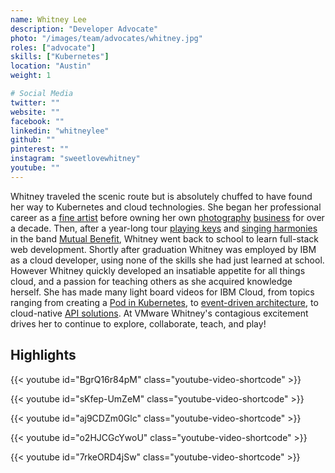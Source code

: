 ```yaml
---
name: Whitney Lee
description: "Developer Advocate"
photo: "/images/team/advocates/whitney.jpg"
roles: ["advocate"]
skills: ["Kubernetes"]
location: "Austin"
weight: 1

# Social Media 
twitter: ""
website: ""
facebook: ""
linkedin: "whitneylee"
github: ""
pinterest: ""
instagram: "sweetlovewhitney"
youtube: ""
---
```


Whitney traveled the scenic route but is absolutely chuffed to have found her way to Kubernetes and cloud technologies. She began her professional career as a [fine artist](/images/team/advocates/whitney-color/whitney-artist.jpg) before owning her own [photography](/images/team/advocates/whitney-color/whitney-photographer1.jpg) [business](/images/team/advocates/whitney-color/whitney-photographer2.jpg) for over a decade. Then, after a year-long tour [playing keys](/images/team/advocates/whitney-color/whitney-musician1.jpg) and [singing harmonies](/images/team/advocates/whitney-color/whitney-musician2.jpg) in the band [Mutual Benefit](https://mutualbenefit.bandcamp.com/), Whitney went back to school to learn full-stack web development. Shortly after graduation Whitney was employed by IBM as a cloud developer, using none of the skills she had just learned at school. However Whitney quickly developed an insatiable appetite for all things cloud, and a passion for teaching others as she acquired knowledge herself. She has made many light board videos for IBM Cloud, from topics ranging from creating a [Pod in Kubernetes](https://youtu.be/BgrQ16r84pM), to [event-driven architecture](https://youtu.be/o2HJCGcYwoU), to cloud-native [API solutions](https://youtu.be/sKfep-UmZeM). At VMware Whitney's contagious excitement drives her to continue to explore, collaborate, teach, and play!

<!--more-->


## Highlights

{{< youtube id="BgrQ16r84pM" class="youtube-video-shortcode" >}}

{{< youtube id="sKfep-UmZeM" class="youtube-video-shortcode" >}}

{{< youtube id="aj9CDZm0Glc" class="youtube-video-shortcode" >}}

{{< youtube id="o2HJCGcYwoU" class="youtube-video-shortcode" >}}

{{< youtube id="7rkeORD4jSw" class="youtube-video-shortcode" >}}
